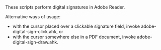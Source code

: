 These scripts perform digital signatures in Adobe Reader.

Alternative ways of usage:
* with the cursor placed over a clickable signature field, invoke adobe-digital-sign-click.ahk, or
* with the cursor somewhere else in a PDF document, invoke adobe-digital-sign-draw.ahk.
